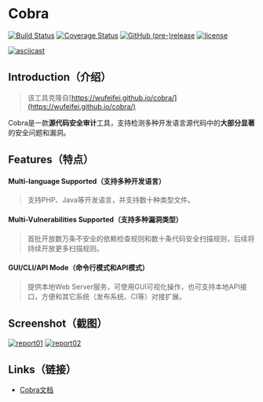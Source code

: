 # Cobra
[![Build Status](https://travis-ci.org/wufeifei/cobra.svg?branch=master)](https://travis-ci.org/wufeifei/cobra)
[![Coverage Status](https://coveralls.io/repos/github/wufeifei/cobra/badge.svg?branch=master)](https://coveralls.io/github/wufeifei/cobra?branch=master)
[![GitHub (pre-)release](https://img.shields.io/github/release/wufeifei/cobra/all.svg)](https://github.com/wufeifei/cobra/releases)
[![license](https://img.shields.io/github/license/mashape/apistatus.svg?maxAge=2592000)](https://github.com/wufeifei/cobra/blob/master/LICENSE)

[![asciicast](https://raw.githubusercontent.com/wufeifei/cobra/master/docs/report_03.jpg)](https://asciinema.org/a/132572)

## Introduction（介绍）
> 该工具克隆自[https://wufeifei.github.io/cobra/](https://wufeifei.github.io/cobra/)

Cobra是一款**源代码安全审计**工具，支持检测多种开发语言源代码中的**大部分显著**的安全问题和漏洞。

## Features（特点）
#### Multi-language Supported（支持多种开发语言）
> 支持PHP、Java等开发语言，并支持数十种类型文件。

#### Multi-Vulnerabilities Supported（支持多种漏洞类型）
> 首批开放数万条不安全的依赖检查规则和数十条代码安全扫描规则，后续将持续开放更多扫描规则。

#### GUI/CLI/API Mode（命令行模式和API模式）
> 提供本地Web Server服务，可使用GUI可视化操作，也可支持本地API接口，方便和其它系统（发布系统、CI等）对接扩展。

## Screenshot（截图）
[![report01](https://raw.githubusercontent.com/wufeifei/cobra/master/docs/report_01.jpg)](https://wufeifei.github.io/cobra/api)
[![report02](https://raw.githubusercontent.com/wufeifei/cobra/master/docs/report_02.jpg)](https://wufeifei.github.io/cobra/api)

## Links（链接）
- [Cobra文档](https://wufeifei.github.io/cobra/)
